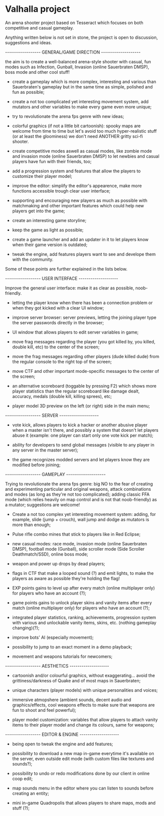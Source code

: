 # Valhalla project
An arena shooter project based on Tesseract which focuses on both competitive and casual gameplay.

Anything written below is not set in stone, the project is open to discussion, suggestions and ideas.

------------------ GENERAL/GAME DIRECTION --------------------

the aim is to create a well-balanced arena-style shooter with casual, fun modes such as Infection, Gunball, Invasion (online Sauerbraten DMSP), boss mode and other cool stuff!

- create a gameplay which is more complex, interesting and various than Sauerbraten's gameplay but in the same time as simple, polished and fun as possible;

- create a not too complicated yet interesting movement system, add mutators and other variables to make every game even more unique;

- try to revolutionate the arena fps genre with new ideas;

- colorful graphics (if not a little bit cartoonish): spooky maps are welcome from time to time but let's avoid too much hyper-realistic stuff (or at least the gloominess) we don't need ANOTHER gritty sci-fi shooter.

- create competitive modes aswell as casual modes, like zombie mode and invasion mode (online Sauerbraten DMSP) to let newbies and casual players have fun with their friends, too;

- add a progression system and features that allow the players to customize their player model;

- improve the editor: simplify the editor's appearence, make more functions accessible trough clear user interface;

- supporting and encouraging new players as much as possible with matchmaking and other important features which could help new players get into the game;

- create an interesting game storyline;

- keep the game as light as possible;

- create a game launcher and add an updater in it to let players know when their game version is outdated;

- tweak the engine, add features players want to see and develope them with the community.


Some of these points are further explained in the lists below.

------------------ USER INTERFACE --------------------

Improve the general user interface: make it as clear as possible, noob-friendly.

- letting the player know when there has been a connection problem or when they got kicked with a clear UI window;

- improve server browser: server previews, letting the joining player type the server passwords directly in the browser;

- UI window that allows players to edit server variables in game;

- move frag messages regarding the player (you got killed by, you killed, double kill, etc) to the center of the screen;

- move the frag messages regarding other players (dude killed dude) from the regular console to the right top of the screen;

- move CTF and other important mode-specific messages to the center of the screen;

- an alternative scoreboard (toggable by pressing F2) which shows more player statistics than the regular scoreboard like damage dealt, accuracy, medals (double kill, killing sprees), etc;

- player model 3D preview on the left (or right) side in the main menu;

------------------ SERVER --------------------

- vote kick, allows players to kick a hacker or another abusive player when a master isn't there, and possibly a system that doesn't let players abuse it (example: one player can start only one vote kick per match);

- ability for developers to send global messages (visible to any player in any server in the master server);

- the game recognizes modded servers and let players know they are modified before joining;

------------------ GAMEPLAY --------------------

Trying to revolutionate the arena fps genre: big NO to the fear of creating and experimenting particular and original weapons, attack combinations and modes (as long as they're not too complicated); adding classic FFA mode (which relies heavily on map control and is not that noob-friendly) as a mutator; suggestions are welcome!

- Create a not too complex yet interesting movement system: adding, for example, slide (jump + crouch), wall jump and dodge as mutators is more than enough;

- Pulse rifle combo mines that stick to players like in Red Eclipse;

- new casual modes: race mode, invasion mode (online Sauerbraten DMSP), football mode (Gunball), side scroller mode (Side Scroller Deathmatch/SSD), online boss mode;

- weapon and power up drops by dead players;

- flags in CTF that make a looped sound (?) and emit lights, to make the players as aware as possible they're holding the flag!

- EXP points gains to level up after every match (online multiplayer only) for players who have an account (?);

- game points gains to unlock player skins and vanity items after every match (online multiplayer only) for players who have an account (?);

- integrated player statistics, ranking, achievements, progression system with various and unlockable vanity items, skins, etc. (nothing gameplay changing)(?);

- improve bots' AI (especially movement);

- possibility to jump to an exact moment in a demo playback;

- movement and weapons tutorials for newcomers;

------------------ AESTHETICS --------------------

- cartoonish and/or colourful graphics, without exaggerating... avoid the grittiness/darkness of Quake and of most maps in Sauerbraten;

- unique characters (player models) with unique personalities and voices;

- immersive atmopshere (ambient sounds, decent audio and graphics/effects, cool weapons effects to make sure that weapons are fun to shoot and feel powerful);

- player model customization: variables that allow players to attach vanity items to their player model and change its colours, same for weapons;

------------------ EDITOR & ENGINE --------------------

- being open to tweak the engine and add features;

- possibility to download a new map in-game everytime it's available on the server, even outside edit mode (with custom files like textures and sounds?);

- possibility to undo or redo modifications done by our client in online coop edit;

- map sounds menu in the editor where you can listen to sounds before creating an entity;

- mini in-game Quadropolis that allows players to share maps, mods and stuff (?);
